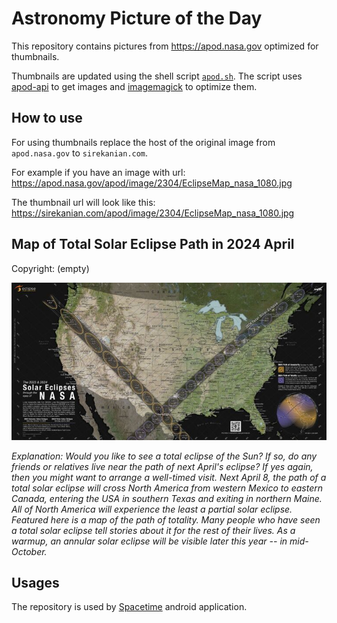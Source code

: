 # Astronomy Picture of the Day

This repository contains pictures from https://apod.nasa.gov optimized for thumbnails.

Thumbnails are updated using the shell script [`apod.sh`](apod.sh). The script
uses [apod-api](https://github.com/nasa/apod-api) to get images and [imagemagick](https://imagemagick.org) to
optimize them.

## How to use

For using thumbnails replace the host of the original image from `apod.nasa.gov` to `sirekanian.com`.

For example if you have an image with url:<br>
https://apod.nasa.gov/apod/image/2304/EclipseMap_nasa_1080.jpg

The thumbnail url will look like this:<br>
https://sirekanian.com/apod/image/2304/EclipseMap_nasa_1080.jpg

## Map of Total Solar Eclipse Path in 2024 April

Copyright: (empty)

[![the picture of the day][1]][2]

_Explanation: Would you like to see a total eclipse of the Sun?  If so, do any friends or relatives live near the path of next April's eclipse?  If yes again, then you might want to arrange a well-timed visit. Next April 8, the path of a total solar eclipse will cross North America from western Mexico to eastern Canada, entering the USA in southern Texas and exiting in northern Maine.  All of North America will experience the least a partial solar eclipse.  Featured here is a map of the path of totality.  Many people who have seen a total solar eclipse tell stories about it for the rest of their lives.  As a warmup, an annular solar eclipse will be visible later this year -- in mid-October._

## Usages

The repository is used by [Spacetime][3] android application.

[1]: image/2304/EclipseMap_nasa_1080.jpg

[2]: https://apod.nasa.gov/apod/image/2304/EclipseMap_nasa_1080.jpg

[3]: https://github.com/sirekanian/spacetime
